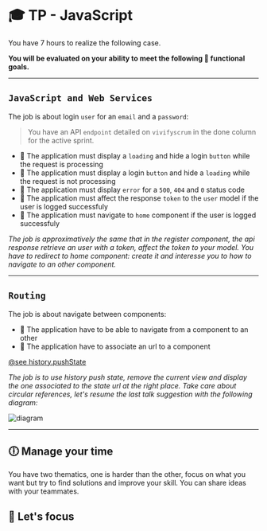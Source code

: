 # 🎓  TP - JavaScript

You have 7 hours to realize the following case.

**You will be evaluated on your ability to meet the following 📝 functional goals.**

___

## `JavaScript and Web Services`

The job is about login `user` for an `email` and a `password`:
> You have an API `endpoint` detailed on `vivifyscrum` in the done column for the active sprint.
* 📝 The application must display a `loading` and hide a login `button` while the request is processing
* 📝 The application must display a login `button` and hide a `loading` while the request is not processing
* 📝 The application must display `error` for a `500`, `404` and `0` status code
* 📝 The application must affect the response `token` to the `user` model if the user is logged successfuly
* 📝 The application must navigate to `home` component if the user is logged successfuly

*The job is approximatively the same that in the register component, the api response retrieve an user with a token, affect the token to your model. You have to redirect to home component: create it and interesse you to how to navigate to an other component.*

___

## `Routing`

The job is about navigate between components:

* 📝 The application have to be able to navigate from a component to an other
* 📝 The application have to associate an url to a component

[@see history.pushState](https://developer.mozilla.org/en-US/docs/Web/API/History/pushState)

*The job is to use history push state, remove the current view and display the one associated to the state url at the right place. Take care about circular references, let's resume the last talk suggestion with the following diagram:*

![diagram](https://raw.githubusercontent.com/seeren/worlds-of-game/master/resources/routing.png)


___
## 🕕 Manage your time

You have two thematics, one is harder than the other, focus on what you want but try to find solutions and improve your skill. You can share ideas with your teammates.

## 🎯 Let's focus
